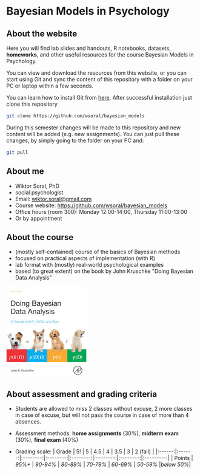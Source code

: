# Bayesian Models in Psychology

## About the website

Here you will find lab slides and handouts, R notebooks, datasets, **homeworks**,
and other useful resources for the course Bayesian Models in Psychology.

You can view and download the resources from this website, or you can start using Git and sync the content of this repository with a folder on your PC or laptop within a few seconds.

You can learn how to install Git from [here](https://git-scm.com/book/en/v2/Getting-Started-Installing-Git). After successful installation just clone this repository

```bash
git clone https://github.com/wsoral/bayesian_models
```

During this semester changes will be made to this repository and new content will be added (e.g. new assignments). You can just pull these changes, by simply going to the folder on your PC and:

```bash
git pull
```

## About me

- Wiktor Soral, PhD
- social psychologist
- Email: <a href="mailto:wiktor.soral@gmail.com">wiktor.soral@gmail.com</a>
- Course website: <a href=https://github.com/wsoral/bayesian_models>https://github.com/wsoral/bayesian_models</a>
- Office hours (room 300): Monday 12:00-14:00, Thursday 11:00-13:00
- Or by appointment

## About the course


- (mostly self-contained) course of the basics of Bayesian methods
- focused on practical aspects of implementation (with R)
- lab format with (mostly) real-world psychological examples
- based (to great extent) on the book by John Kruschke "Doing Bayesian Data Analysis"


![Puppies book](lab_slides/kruschke.jpg?raw=true "Kruschke")


## About assessment and grading criteria

- Students are allowed to miss 2 classes without excuse, 2 more classes in case of excuse, but will not pass the course in case of more than 4 absences.

- Assessment methods: <b>home assignments</b> (30%), <b>midterm exam</b> (30%), <b>final exam</b> (40%)

- Grading scale:
| Grade  |  5!    |   5      |    4.5   |    4     |   3.5    |   3      | 2 (fail)  |
|:------:|:------:|:--------:|:--------:|:--------:|:--------:|:--------:|:---------:|
| Points | *95%+* | *90-94%* | *80-89%* | *70-79%* | *60-69%* | *50-59%* |*below 50%*|
